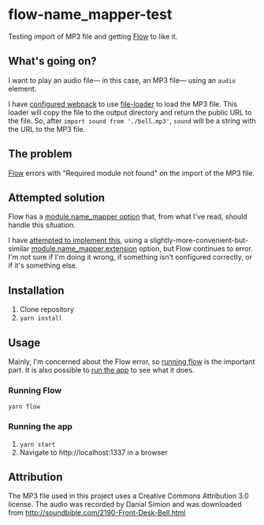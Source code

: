 # flow-name_mapper-test

Testing import of MP3 file
and getting [Flow](https://flow.org)
to like it.

## What's going on?

I want to play an audio file—
in this case, an MP3 file—
using an `audio` element.

I have
[configured webpack](webpack.config.js)
to use
[file-loader](https://github.com/webpack-contrib/file-loader)
to load the MP3 file.
This loader will copy the file to the output directory
and return the public URL to the file.
So, after `import sound from './bell.mp3'`,
`sound` will be a string
with the URL to the MP3 file.

## The problem

[Flow](https://flow.org)
errors with
"Required module not found"
on the import of the MP3 file.

## Attempted solution

Flow has a
[module.name_mapper option](https://flow.org/en/docs/config/options/#toc-module-name-mapper-regex-string)
that, from what I've read,
should handle this situation.

I have [attempted to implement this](.flowconfig),
using a slightly-more-convenient-but-similar
[module.name_mapper.extension](https://flow.org/en/docs/config/options/#toc-module-name-mapper-extension-string-string)
option,
but Flow continues to error.
I'm not sure if I'm doing it wrong,
if something isn't configured correctly,
or if it's something else.

## Installation

1. Clone repository
2. `yarn install`

## Usage

Mainly, I'm concerned about the Flow error,
so [running flow](#running-flow) is the important part.
It is also possible to [run the app](#running-the-app)
to see what it does.

### Running Flow

`yarn flow`

### Running the app

1. `yarn start`
2. Navigate to http://localhost:1337 in a browser

## Attribution

The MP3 file used in this project
uses a Creative Commons Attribution 3.0 license.
The audio was recorded by Danial Simion
and was downloaded from
http://soundbible.com/2190-Front-Desk-Bell.html
